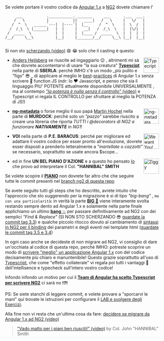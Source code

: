 Se volete portare il vostro codice da [Angular 1.x](https://angularjs.org/) a [NG2](https://angular.io/) dovete chiamare l'
```
     ___           .___________. _______     ___      .___  ___. 
    /   \          |           ||   ____|   /   \     |   \/   | 
   /  ^  \   ______`---|  |----`|  |__     /  ^  \    |  \  /  | 
  /  /_\  \ |______|   |  |     |   __|   /  /_\  \   |  |\/|  | 
 /  _____  \           |  |     |  |____ /  _____  \  |  |  |  | 
/__/     \__\          |__|     |_______/__/     \__\ |__|  |__| 
                                                                 
```
Si non sto [scherzando (video)](https://www.youtube.com/watch?v=mD-69PjevyA) :smile: :joy: solo che il casting è questo: 

<img width="50px" align="right" src="http://dm.gl/assets/typescriptLogo.png" alt="Typecript"/>

- [Anders Hejlsberg](https://twitter.com/ahejlsberg) se riuscite ad ingaggiarlo :wink: 
, altrimenti mi sà che dovrete accontentarvi di usare "la sua creatura" [**Typescipt**](https://www.typescriptlang.org/) 
nella parte di **SBERLA**: perchè IMHO c'è un modo _più pulito e "figo" :sunglasses: _ di applicare al meglio le 
[best](https://github.com/johnpapa/angular-styleguide/blob/master/a1/README.md)-[practices](https://github.com/toddmotto/angular-styleguide) 
di Angular 1.x senza scrivere :100: function JS 
(ndr: Io :heart: Javascript, e penso che sia il linguaggio PIU' POTENTE attualmente disponibile UNIVERSALMENTE
, ma al contempo [_"la potenza è nulla senza il controllo"_ (video)](https://www.youtube.com/watch?v=5qanlirrRWs) 
e Typescript vi regala IL CONTROLLO per sfruttare al meglio la POTENZA di JS!)


<img width="50px" align="right" src="https://raw.githubusercontent.com/ngParty/ng-metadata/master/assets/logo/ngMetadata.png" alt="ng-metadata"/>

- [**ng-metadata**](https://github.com/ngParty/ng-metadata) o forse meglio il suo papà [Martin Hochel](https://twitter.com/martin_hotell) 
nella parte di **MURDOCK**: perchè solo un _"pazzo"_ sarebbe riuscito a creare una libreria che riporta _TUTTI i @decorators di NG2 a funzionare **NATIVAMENTE** in NG1_! 


<img height="50px" align="right" src="https://www.loc.gov/exhibits/treasures/images/tm015-th.jpg" alt="We want You!" /> 

- **VOI** nella parte di **P.E. BARACUS**: perchè per migliorare ed adattare il vostro codice per esser pronto all'evoluzione, 
dovrete esser disposti a prenderlo letteralmente a _"martellate o cazzotti"_ se necessario, soprattutto se usate ancora $scope... 


<img width="50px" align="right" src="http://www.sergiobonelli.it/userUpload/1366641829022.jpg" alt="Ziggy" /> 

- ed in fine **UN BEL PIANO D'AZIONE** e a questo ho pensato [Io](https://twitter.com/dmorosinotto) che provo ad interpretare il Col. **"HANNIBAL" SMITH** 


Se volete scopire il [**PIANO**](https://github.com/dmorosinotto/XELabNG1-2/commits/ng2) non dovrete far altro che che seguire tutte le commit presenti nel [branch ng2 di questa repo](https://github.com/dmorosinotto/XELabNG1-2/tree/ng2)

Se avete seguito tutti gli steps che ho descritto, avrete intuito che l'approccio che sto suggerendo per la migrazione è si di tipo _"big-bang"_ 
, `ma con una particolarità`: in verità la parte [**BIG** :rocket:](https://github.com/dmorosinotto/XELabNG1-2/compare/1-typescript...2-ng-metadata)
 viene interamente svolta restando sempre dento ad Angular 1.x 
e solamente nella parte finale applichiamo un ultimo [**bang** :boom:](https://github.com/dmorosinotto/XELabNG1-2/compare/2-ng-metadata...ng2)
 per passare definitivamente ad NG2 con dei semplici _"Find & Replace"_ (SI NON STO SCHERZANDO :sunglasses: [guardate la commit tag 3.3](https://github.com/dmorosinotto/XELabNG1-2/compare/3.2...3.3)) 
e qualche piccolo ritocco dovuto al cambiamento di [sintassi in NG2 per il binding](https://angular.io/docs/ts/latest/guide/template-syntax.html#!#binding-syntax)
 dei parametri e degli eventi nei template html ([guardate le commit tag 3.5 e 3.4](https://github.com/dmorosinotto/XELabNG1-2/compare/3.3...3.5))

In ogni caso anche se decideste di non migrare ad NG2, vi consiglio di dare un'occhiata al codice di questa repo, 
perchè IMHO: potreste scoprire un modo di [scrivere "meglio" un applicazione Angular 1.x](https://github.com/dmorosinotto/XELabNG1-2/compare/0-basics...1.9) 
con del codice decisamente più chiaro e manuntenibile! 
Questo grazie soprattutto all'uso di [Typescript](https://github.com/dmorosinotto/XELabNG1-2/tree/1-typescript),
 che come "effetto collaterale" vi regala poi tutti i vantaggi :tada: dell'intellisence e typecheck sull'intero vostro codice!

Infondo infondo un motivo per cui il [**Team di Angular ha scelto Typescript per scrivere NG2**](https://vsavkin.com/writing-angular-2-in-typescript-1fa77c78d8e8#.fgkgrxv3v) ci sarà no :exclamation::question::exclamation:

PS: Se siete stanchi di leggere commit, e volete provare a "sporcarvi le mani" qui trovate le istruzioni per configurare il [LAB e svolgere degli Esercizi](XELab.md). 

Alla fine non vi resta che un'ultima cosa da fare: [decidere se migrare da Angular 1.x ad NG2 (video)](https://youtu.be/spOBkd0P5Mc) 

> ["Vado matto per i piani ben riusciti!" (video)](https://youtu.be/ROisoQ4MY5k) 
> by Col. John "HANNIBAL" Smith
